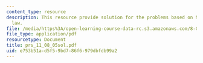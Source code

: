 ```yaml
---
content_type: resource
description: This resource provide solution for the problems based on Newton's 3rd
  law.
file: /media/https%3A/open-learning-course-data-rc.s3.amazonaws.com/8-01l-physics-i-classical-mechanics-fall-2005/e753b51ad5f59bd786f6979dbfdb99a2_prs_11_08_05sol.pdf
file_type: application/pdf
resourcetype: Document
title: prs_11_08_05sol.pdf
uid: e753b51a-d5f5-9bd7-86f6-979dbfdb99a2
---
```

